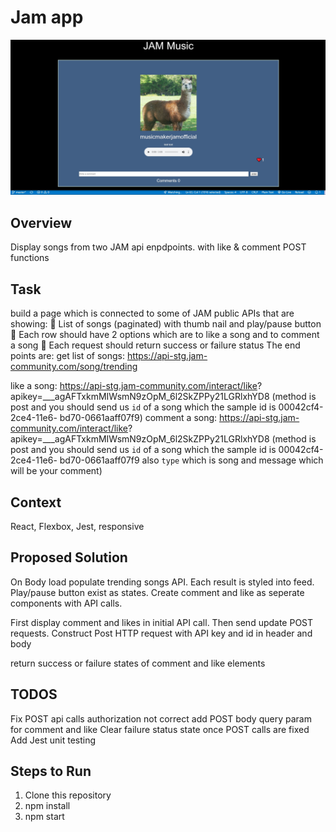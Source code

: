 # Jam app

![alt text](https://github.com/ColinRosati1/jam-app/blob/master/jam-screenshot.JPG)

## Overview
Display songs from two JAM api enpdpoints. with like & comment POST functions

## Task 
build a page which is connected to some of JAM public APIs that are
showing:
 List of songs (paginated) with thumb nail and play/pause button
 Each row should have 2 options which are to like a song and to comment a song
 Each request should return success or failure status
The end points are:
get list of songs: https://api-stg.jam-community.com/song/trending

like a song: https://api-stg.jam-community.com/interact/like?
apikey=___agAFTxkmMIWsmN9zOpM_6l2SkZPPy21LGRlxhYD8
(method is post and you should send us `id` of a song which the sample id is 00042cf4-2ce4-11e6-
bd70-0661aaff07f9)
comment a song: https://api-stg.jam-community.com/interact/like?
apikey=___agAFTxkmMIWsmN9zOpM_6l2SkZPPy21LGRlxhYD8
(method is post and you should send us `id` of a song which the sample id is 00042cf4-2ce4-11e6-
bd70-0661aaff07f9 also `type` which is song and message which will be your comment)


## Context
React, Flexbox, Jest, responsive


## Proposed Solution

On Body load populate trending songs API. Each result is styled into feed. Play/pause button exist as states.
Create comment and like as seperate components with API calls.  

First display comment and likes  in initial API call. Then send update POST requests.
Construct Post HTTP request with API key and id in header and body

return success or failure states of comment and like elements


## TODOS

Fix POST api calls
authorization not correct
add POST body query param for comment and like
Clear failure status state once POST calls are fixed
Add Jest unit testing



## Steps to Run

1. Clone this repository
2. npm install
3. npm start



